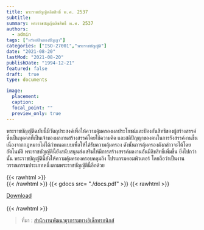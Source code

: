 ```yaml
---
title: พระราชบัญญิตลิขสิทธิ์ พ.ศ. 2537
subtitle:
summary: พระราชบัญญิตลิขสิทธิ์ พ.ศ. 2537
authors:
  - admin
tags: ["ทรัพย์สินทางปัญญา"]
categories: ["ISO-27001","พระราชบัญญัติ"]
date: "2021-08-20"
lastMod: "2021-08-20"
publishDate: "1994-12-21"
featured: false
draft:  true
type: documents

image:
  placement:
  caption:
  focal_point: ""
  preview_only: true
---
```


พระราชบัญญัติฉบับนี้มีวัตถุประสงค์เพื่อให้ความคุ้มครองผลประโยชน์และป้องกันสิทธิของผู้สร้างสรรค์ ซึ่งเป็นบุคคลที่เป็นเจ้าของผลงานสร้างสรรค์โดยใช้ความคิด และสติปัญญาของตนในการรังสรรค์งานขึ้น เนื่องจากกฎหมายไม่ได้กำหนดแบบเพื่อให้ได้รับความคุ้มครอง ดังนั้นการคุ้มครองดังกล่าวจะได้โดยอัตโนมัติ พระราชบัญญัตินี้ยังสนับสนุนส่งเสริมให้มีการสร้างสรรค์ผลงานอันมีลิขสิทธิ์เพิ่มขึ้น ยิ่งไปกว่านั้น พระราชบัญญัตินี้ยังให้ความคุ้มครองครอบคลุมถึง โปรแกรมคอมพิวเตอร์ โดยถือว่าเป็นงานวรรณกรรมประเภทหนึ่งตามพระราชบัญญัตินี้อีกด้วย

{{< rawhtml >}}
<br>
{{< /rawhtml >}}
{{< gdocs src= "./docs.pdf" >}}
{{< rawhtml >}}
<br>


<div class="article-tags">
<a class="badge badge-danger" href="./docs.pdf" target="_blank" id="download_files_new">Download</a>

</div>
 <br>
{{< /rawhtml >}}

> ที่มา : [สำนักงานพัฒนาธุรกรรมทางอิเล็กทรอนิกส์](https://ictlawcenter.etda.or.th/laws/detail/%E0%B8%9E%E0%B8%A3%E0%B8%B0%E0%B8%A3%E0%B8%B2%E0%B8%9A%E0%B8%9A%E0%B8%B1%E0%B8%8D%E0%B8%8D%E0%B8%B4%E0%B8%95%E0%B8%A5%E0%B8%B4%E0%B8%82%E0%B8%AA%E0%B8%B4%E0%B8%97%E0%B8%98%E0%B8%B4%E0%B9%9C-%E0%B8%9E%E0%B8%A8-2537)